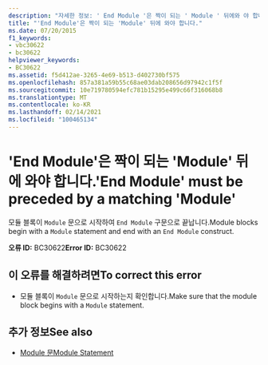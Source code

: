 ```yaml
---
description: "자세한 정보: ' End Module '은 짝이 되는 ' Module ' 뒤에와 야 합니다."
title: "'End Module'은 짝이 되는 'Module' 뒤에 와야 합니다."
ms.date: 07/20/2015
f1_keywords:
- vbc30622
- bc30622
helpviewer_keywords:
- BC30622
ms.assetid: f5d412ae-3265-4e69-b513-d402730bf575
ms.openlocfilehash: 857a381a59b55c68ae03dab208656d97942c1f5f
ms.sourcegitcommit: 10e719780594efc781b15295e499c66f316068b8
ms.translationtype: MT
ms.contentlocale: ko-KR
ms.lasthandoff: 02/14/2021
ms.locfileid: "100465134"
---
```

# <a name="end-module-must-be-preceded-by-a-matching-module"></a><span data-ttu-id="b0d12-103">'End Module'은 짝이 되는 'Module' 뒤에 와야 합니다.</span><span class="sxs-lookup"><span data-stu-id="b0d12-103">'End Module' must be preceded by a matching 'Module'</span></span>

<span data-ttu-id="b0d12-104">모듈 블록이 `Module` 문으로 시작하여 `End Module` 구문으로 끝납니다.</span><span class="sxs-lookup"><span data-stu-id="b0d12-104">Module blocks begin with a `Module` statement and end with an `End Module` construct.</span></span>  
  
 <span data-ttu-id="b0d12-105">**오류 ID:** BC30622</span><span class="sxs-lookup"><span data-stu-id="b0d12-105">**Error ID:** BC30622</span></span>  
  
## <a name="to-correct-this-error"></a><span data-ttu-id="b0d12-106">이 오류를 해결하려면</span><span class="sxs-lookup"><span data-stu-id="b0d12-106">To correct this error</span></span>  
  
- <span data-ttu-id="b0d12-107">모듈 블록이 `Module` 문으로 시작하는지 확인합니다.</span><span class="sxs-lookup"><span data-stu-id="b0d12-107">Make sure that the module block begins with a `Module` statement.</span></span>  
  
## <a name="see-also"></a><span data-ttu-id="b0d12-108">추가 정보</span><span class="sxs-lookup"><span data-stu-id="b0d12-108">See also</span></span>

- [<span data-ttu-id="b0d12-109">Module 문</span><span class="sxs-lookup"><span data-stu-id="b0d12-109">Module Statement</span></span>](../language-reference/statements/module-statement.md)
